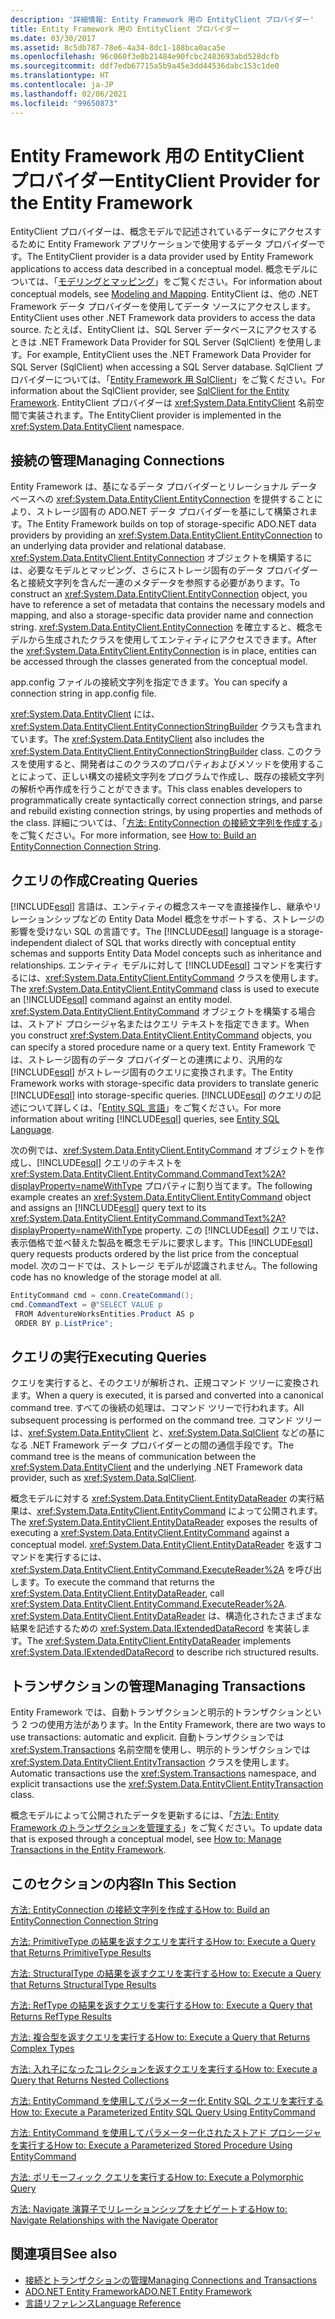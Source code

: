 ```yaml
---
description: '詳細情報: Entity Framework 用の EntityClient プロバイダー'
title: Entity Framework 用の EntityClient プロバイダー
ms.date: 03/30/2017
ms.assetid: 8c5db787-78e6-4a34-8dc1-188bca0aca5e
ms.openlocfilehash: 96c060f3e0b21484e90fcbc2483693abd528dcfb
ms.sourcegitcommit: ddf7edb67715a5b9a45e3dd44536dabc153c1de0
ms.translationtype: HT
ms.contentlocale: ja-JP
ms.lasthandoff: 02/06/2021
ms.locfileid: "99650873"
---
```

# <a name="entityclient-provider-for-the-entity-framework"></a><span data-ttu-id="69873-103">Entity Framework 用の EntityClient プロバイダー</span><span class="sxs-lookup"><span data-stu-id="69873-103">EntityClient Provider for the Entity Framework</span></span>

<span data-ttu-id="69873-104">EntityClient プロバイダーは、概念モデルで記述されているデータにアクセスするために Entity Framework アプリケーションで使用するデータ プロバイダーです。</span><span class="sxs-lookup"><span data-stu-id="69873-104">The EntityClient provider is a data provider used by Entity Framework applications to access data described in a conceptual model.</span></span> <span data-ttu-id="69873-105">概念モデルについては、「[モデリングとマッピング](modeling-and-mapping.md)」をご覧ください。</span><span class="sxs-lookup"><span data-stu-id="69873-105">For information about conceptual models, see [Modeling and Mapping](modeling-and-mapping.md).</span></span> <span data-ttu-id="69873-106">EntityClient は、他の .NET Framework データ プロバイダーを使用してデータ ソースにアクセスします。</span><span class="sxs-lookup"><span data-stu-id="69873-106">EntityClient uses other .NET Framework data providers to access the data source.</span></span> <span data-ttu-id="69873-107">たとえば、EntityClient は、SQL Server データベースにアクセスするときは .NET Framework Data Provider for SQL Server (SqlClient) を使用します。</span><span class="sxs-lookup"><span data-stu-id="69873-107">For example, EntityClient uses the .NET Framework Data Provider for SQL Server (SqlClient) when accessing a SQL Server database.</span></span> <span data-ttu-id="69873-108">SqlClient プロバイダーについては、「[Entity Framework 用 SqlClient](sqlclient-for-the-entity-framework.md)」をご覧ください。</span><span class="sxs-lookup"><span data-stu-id="69873-108">For information about the SqlClient provider, see [SqlClient for the Entity Framework](sqlclient-for-the-entity-framework.md).</span></span> <span data-ttu-id="69873-109">EntityClient プロバイダーは <xref:System.Data.EntityClient> 名前空間で実装されます。</span><span class="sxs-lookup"><span data-stu-id="69873-109">The EntityClient provider is implemented in the <xref:System.Data.EntityClient> namespace.</span></span>  
  
## <a name="managing-connections"></a><span data-ttu-id="69873-110">接続の管理</span><span class="sxs-lookup"><span data-stu-id="69873-110">Managing Connections</span></span>  

 <span data-ttu-id="69873-111">Entity Framework は、基になるデータ プロバイダーとリレーショナル データベースへの <xref:System.Data.EntityClient.EntityConnection> を提供することにより、ストレージ固有の ADO.NET データ プロバイダーを基にして構築されます。</span><span class="sxs-lookup"><span data-stu-id="69873-111">The Entity Framework builds on top of storage-specific ADO.NET data providers by providing an <xref:System.Data.EntityClient.EntityConnection> to an underlying data provider and relational database.</span></span> <span data-ttu-id="69873-112"><xref:System.Data.EntityClient.EntityConnection> オブジェクトを構築するには、必要なモデルとマッピング、さらにストレージ固有のデータ プロバイダー名と接続文字列を含んだ一連のメタデータを参照する必要があります。</span><span class="sxs-lookup"><span data-stu-id="69873-112">To construct an <xref:System.Data.EntityClient.EntityConnection> object, you have to reference a set of metadata that contains the necessary models and mapping, and also a storage-specific data provider name and connection string.</span></span> <span data-ttu-id="69873-113"><xref:System.Data.EntityClient.EntityConnection> を確立すると、概念モデルから生成されたクラスを使用してエンティティにアクセスできます。</span><span class="sxs-lookup"><span data-stu-id="69873-113">After the <xref:System.Data.EntityClient.EntityConnection> is in place, entities can be accessed through the classes generated from the conceptual model.</span></span>  
  
 <span data-ttu-id="69873-114">app.config ファイルの接続文字列を指定できます。</span><span class="sxs-lookup"><span data-stu-id="69873-114">You can specify a connection string in app.config file.</span></span>  
  
 <span data-ttu-id="69873-115"><xref:System.Data.EntityClient> には、<xref:System.Data.EntityClient.EntityConnectionStringBuilder> クラスも含まれています。</span><span class="sxs-lookup"><span data-stu-id="69873-115">The <xref:System.Data.EntityClient> also includes the <xref:System.Data.EntityClient.EntityConnectionStringBuilder> class.</span></span> <span data-ttu-id="69873-116">このクラスを使用すると、開発者はこのクラスのプロパティおよびメソッドを使用することによって、正しい構文の接続文字列をプログラムで作成し、既存の接続文字列の解析や再作成を行うことができます。</span><span class="sxs-lookup"><span data-stu-id="69873-116">This class enables developers to programmatically create syntactically correct connection strings, and parse and rebuild existing connection strings, by using properties and methods of the class.</span></span> <span data-ttu-id="69873-117">詳細については、「[方法: EntityConnection の接続文字列を作成する](how-to-build-an-entityconnection-connection-string.md)」をご覧ください。</span><span class="sxs-lookup"><span data-stu-id="69873-117">For more information, see [How to: Build an EntityConnection Connection String](how-to-build-an-entityconnection-connection-string.md).</span></span>  
  
## <a name="creating-queries"></a><span data-ttu-id="69873-118">クエリの作成</span><span class="sxs-lookup"><span data-stu-id="69873-118">Creating Queries</span></span>  

 <span data-ttu-id="69873-119">[!INCLUDE[esql](../../../../../includes/esql-md.md)] 言語は、エンティティの概念スキーマを直接操作し、継承やリレーションシップなどの Entity Data Model 概念をサポートする、ストレージの影響を受けない SQL の言語です。</span><span class="sxs-lookup"><span data-stu-id="69873-119">The [!INCLUDE[esql](../../../../../includes/esql-md.md)] language is a storage-independent dialect of SQL that works directly with conceptual entity schemas and supports Entity Data Model concepts such as inheritance and relationships.</span></span> <span data-ttu-id="69873-120">エンティティ モデルに対して [!INCLUDE[esql](../../../../../includes/esql-md.md)] コマンドを実行するには、<xref:System.Data.EntityClient.EntityCommand> クラスを使用します。</span><span class="sxs-lookup"><span data-stu-id="69873-120">The <xref:System.Data.EntityClient.EntityCommand> class is used to execute an [!INCLUDE[esql](../../../../../includes/esql-md.md)] command against an entity model.</span></span> <span data-ttu-id="69873-121"><xref:System.Data.EntityClient.EntityCommand> オブジェクトを構築する場合は、ストアド プロシージャ名またはクエリ テキストを指定できます。</span><span class="sxs-lookup"><span data-stu-id="69873-121">When you construct <xref:System.Data.EntityClient.EntityCommand> objects, you can specify a stored procedure name or a query text.</span></span> <span data-ttu-id="69873-122">Entity Framework では、ストレージ固有のデータ プロバイダーとの連携により、汎用的な [!INCLUDE[esql](../../../../../includes/esql-md.md)] がストレージ固有のクエリに変換されます。</span><span class="sxs-lookup"><span data-stu-id="69873-122">The Entity Framework works with storage-specific data providers to translate generic [!INCLUDE[esql](../../../../../includes/esql-md.md)] into storage-specific queries.</span></span> <span data-ttu-id="69873-123">[!INCLUDE[esql](../../../../../includes/esql-md.md)] のクエリの記述について詳しくは、「[Entity SQL 言語](./language-reference/entity-sql-language.md)」をご覧ください。</span><span class="sxs-lookup"><span data-stu-id="69873-123">For more information about writing [!INCLUDE[esql](../../../../../includes/esql-md.md)] queries, see [Entity SQL Language](./language-reference/entity-sql-language.md).</span></span>  
  
 <span data-ttu-id="69873-124">次の例では、<xref:System.Data.EntityClient.EntityCommand> オブジェクトを作成し、[!INCLUDE[esql](../../../../../includes/esql-md.md)] クエリのテキストを <xref:System.Data.EntityClient.EntityCommand.CommandText%2A?displayProperty=nameWithType> プロパティに割り当てます。</span><span class="sxs-lookup"><span data-stu-id="69873-124">The following example creates an <xref:System.Data.EntityClient.EntityCommand> object and assigns an [!INCLUDE[esql](../../../../../includes/esql-md.md)] query text to its <xref:System.Data.EntityClient.EntityCommand.CommandText%2A?displayProperty=nameWithType> property.</span></span> <span data-ttu-id="69873-125">この [!INCLUDE[esql](../../../../../includes/esql-md.md)] クエリでは、表示価格で並べ替えた製品を概念モデルに要求します。</span><span class="sxs-lookup"><span data-stu-id="69873-125">This [!INCLUDE[esql](../../../../../includes/esql-md.md)] query requests products ordered by the list price from the conceptual model.</span></span> <span data-ttu-id="69873-126">次のコードでは、ストレージ モデルが認識されません。</span><span class="sxs-lookup"><span data-stu-id="69873-126">The following code has no knowledge of the storage model at all.</span></span>  
  
 ```csharp
EntityCommand cmd = conn.CreateCommand();
cmd.CommandText = @"SELECT VALUE p
  FROM AdventureWorksEntities.Product AS p
  ORDER BY p.ListPrice";
```
  
## <a name="executing-queries"></a><span data-ttu-id="69873-127">クエリの実行</span><span class="sxs-lookup"><span data-stu-id="69873-127">Executing Queries</span></span>  

 <span data-ttu-id="69873-128">クエリを実行すると、そのクエリが解析され、正規コマンド ツリーに変換されます。</span><span class="sxs-lookup"><span data-stu-id="69873-128">When a query is executed, it is parsed and converted into a canonical command tree.</span></span> <span data-ttu-id="69873-129">すべての後続の処理は、コマンド ツリーで行われます。</span><span class="sxs-lookup"><span data-stu-id="69873-129">All subsequent processing is performed on the command tree.</span></span> <span data-ttu-id="69873-130">コマンド ツリーは、<xref:System.Data.EntityClient> と、<xref:System.Data.SqlClient> などの基になる .NET Framework データ プロバイダーとの間の通信手段です。</span><span class="sxs-lookup"><span data-stu-id="69873-130">The command tree is the means of communication between the <xref:System.Data.EntityClient> and the underlying .NET Framework data provider, such as <xref:System.Data.SqlClient>.</span></span>  
  
 <span data-ttu-id="69873-131">概念モデルに対する <xref:System.Data.EntityClient.EntityDataReader> の実行結果は、<xref:System.Data.EntityClient.EntityCommand> によって公開されます。</span><span class="sxs-lookup"><span data-stu-id="69873-131">The <xref:System.Data.EntityClient.EntityDataReader> exposes the results of executing a <xref:System.Data.EntityClient.EntityCommand> against a conceptual model.</span></span> <span data-ttu-id="69873-132"><xref:System.Data.EntityClient.EntityDataReader> を返すコマンドを実行するには、<xref:System.Data.EntityClient.EntityCommand.ExecuteReader%2A> を呼び出します。</span><span class="sxs-lookup"><span data-stu-id="69873-132">To execute the command that returns the <xref:System.Data.EntityClient.EntityDataReader>, call <xref:System.Data.EntityClient.EntityCommand.ExecuteReader%2A>.</span></span> <span data-ttu-id="69873-133"><xref:System.Data.EntityClient.EntityDataReader> は、構造化されたさまざまな結果を記述するための <xref:System.Data.IExtendedDataRecord> を実装します。</span><span class="sxs-lookup"><span data-stu-id="69873-133">The <xref:System.Data.EntityClient.EntityDataReader> implements <xref:System.Data.IExtendedDataRecord> to describe rich structured results.</span></span>  
  
## <a name="managing-transactions"></a><span data-ttu-id="69873-134">トランザクションの管理</span><span class="sxs-lookup"><span data-stu-id="69873-134">Managing Transactions</span></span>  

 <span data-ttu-id="69873-135">Entity Framework では、自動トランザクションと明示的トランザクションという 2 つの使用方法があります。</span><span class="sxs-lookup"><span data-stu-id="69873-135">In the Entity Framework, there are two ways to use transactions: automatic and explicit.</span></span> <span data-ttu-id="69873-136">自動トランザクションでは <xref:System.Transactions> 名前空間を使用し、明示的トランザクションでは <xref:System.Data.EntityClient.EntityTransaction> クラスを使用します。</span><span class="sxs-lookup"><span data-stu-id="69873-136">Automatic transactions use the <xref:System.Transactions> namespace, and explicit transactions use the <xref:System.Data.EntityClient.EntityTransaction> class.</span></span>  
  
 <span data-ttu-id="69873-137">概念モデルによって公開されたデータを更新するには、「[方法: Entity Framework のトランザクションを管理する](/previous-versions/dotnet/netframework-4.0/bb738523(v=vs.100))」をご覧ください。</span><span class="sxs-lookup"><span data-stu-id="69873-137">To update data that is exposed through a conceptual model, see [How to: Manage Transactions in the Entity Framework](/previous-versions/dotnet/netframework-4.0/bb738523(v=vs.100)).</span></span>  
  
## <a name="in-this-section"></a><span data-ttu-id="69873-138">このセクションの内容</span><span class="sxs-lookup"><span data-stu-id="69873-138">In This Section</span></span>  

 [<span data-ttu-id="69873-139">方法: EntityConnection の接続文字列を作成する</span><span class="sxs-lookup"><span data-stu-id="69873-139">How to: Build an EntityConnection Connection String</span></span>](how-to-build-an-entityconnection-connection-string.md)  
  
 [<span data-ttu-id="69873-140">方法: PrimitiveType の結果を返すクエリを実行する</span><span class="sxs-lookup"><span data-stu-id="69873-140">How to: Execute a Query that Returns PrimitiveType Results</span></span>](how-to-execute-a-query-that-returns-primitivetype-results.md)  
  
 [<span data-ttu-id="69873-141">方法: StructuralType の結果を返すクエリを実行する</span><span class="sxs-lookup"><span data-stu-id="69873-141">How to: Execute a Query that Returns StructuralType Results</span></span>](how-to-execute-a-query-that-returns-structuraltype-results.md)  
  
 [<span data-ttu-id="69873-142">方法: RefType の結果を返すクエリを実行する</span><span class="sxs-lookup"><span data-stu-id="69873-142">How to: Execute a Query that Returns RefType Results</span></span>](how-to-execute-a-query-that-returns-reftype-results.md)  
  
 [<span data-ttu-id="69873-143">方法: 複合型を返すクエリを実行する</span><span class="sxs-lookup"><span data-stu-id="69873-143">How to: Execute a Query that Returns Complex Types</span></span>](how-to-execute-a-query-that-returns-complex-types.md)  
  
 [<span data-ttu-id="69873-144">方法: 入れ子になったコレクションを返すクエリを実行する</span><span class="sxs-lookup"><span data-stu-id="69873-144">How to: Execute a Query that Returns Nested Collections</span></span>](how-to-execute-a-query-that-returns-nested-collections.md)  
  
 [<span data-ttu-id="69873-145">方法: EntityCommand を使用してパラメーター化 Entity SQL クエリを実行する</span><span class="sxs-lookup"><span data-stu-id="69873-145">How to: Execute a Parameterized Entity SQL Query Using EntityCommand</span></span>](how-to-execute-a-parameterized-entity-sql-query-using-entitycommand.md)  
  
 [<span data-ttu-id="69873-146">方法: EntityCommand を使用してパラメーター化されたストアド プロシージャを実行する</span><span class="sxs-lookup"><span data-stu-id="69873-146">How to: Execute a Parameterized Stored Procedure Using EntityCommand</span></span>](how-to-execute-a-parameterized-stored-procedure-using-entitycommand.md)  
  
 [<span data-ttu-id="69873-147">方法: ポリモーフィック クエリを実行する</span><span class="sxs-lookup"><span data-stu-id="69873-147">How to: Execute a Polymorphic Query</span></span>](how-to-execute-a-polymorphic-query.md)  
  
 [<span data-ttu-id="69873-148">方法: Navigate 演算子でリレーションシップをナビゲートする</span><span class="sxs-lookup"><span data-stu-id="69873-148">How to: Navigate Relationships with the Navigate Operator</span></span>](how-to-navigate-relationships-with-the-navigate-operator.md)  
  
## <a name="see-also"></a><span data-ttu-id="69873-149">関連項目</span><span class="sxs-lookup"><span data-stu-id="69873-149">See also</span></span>

- <span data-ttu-id="69873-150">[接続とトランザクションの管理](/previous-versions/dotnet/netframework-4.0/bb896325(v=vs.100))</span><span class="sxs-lookup"><span data-stu-id="69873-150">[Managing Connections and Transactions](/previous-versions/dotnet/netframework-4.0/bb896325(v=vs.100))</span></span>
- [<span data-ttu-id="69873-151">ADO.NET Entity Framework</span><span class="sxs-lookup"><span data-stu-id="69873-151">ADO.NET Entity Framework</span></span>](index.md)
- [<span data-ttu-id="69873-152">言語リファレンス</span><span class="sxs-lookup"><span data-stu-id="69873-152">Language Reference</span></span>](./language-reference/index.md)
